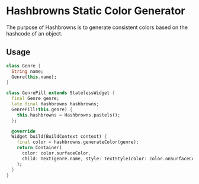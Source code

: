 # Hashbrowns Static Color Generator

The purpose of Hashbrowns is to generate consistent colors based on the hashcode of an object.

## Usage

```dart
class Genre {
  String name;
  Genre(this.name);
}

class GenrePill extends StatelessWidget {
  final Genre genre;
  late final Hashbrowns hashbrowns;
  GenrePill(this.genre) {
    this.hashbrowns = Hashbrowns.pastels();
  };

  @override
  Widget build(BuildContext context) {
    final color = hashbrowns.generateColor(genre);
    return Container(
      color: color.surfaceColor,
      child: Text(genre.name, style: TextStyle(color: color.onSurfaceColor))
    );
  }
}

```
